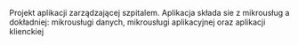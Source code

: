 Projekt aplikacji zarządzającej szpitalem. Aplikacja składa sie z mikrousług a dokładniej: mikrousługi danych, mikrousługi aplikacyjnej oraz aplikacji klienckiej
